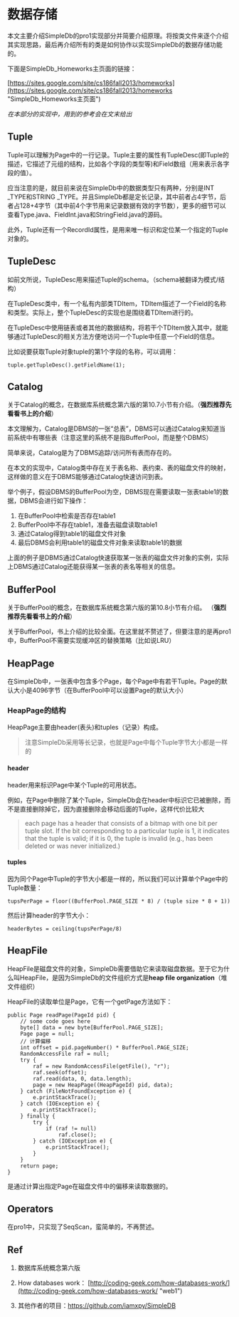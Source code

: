# 数据存储

本文主要介绍SimpleDb的pro1实现部分并简要介绍原理。将按类文件来逐个介绍其实现思路，最后再介绍所有的类是如何协作以实现SimpleDb的数据存储功能的。

下面是SimpleDb_Homeworks主页面的链接：

[https://sites.google.com/site/cs186fall2013/homeworks](https://sites.google.com/site/cs186fall2013/homeworks "SimpleDb_Homeworks主页面")

*在本部分的实现中，用到的参考会在文末给出*

## Tuple

Tuple可以理解为Page中的一行记录。Tuple主要的属性有TupleDesc(即Tuple的描述，它描述了元组的结构，比如各个字段的类型等)和Field数组（用来表示各字段的值）。

>
应当注意的是，就目前来说在SimpleDb中的数据类型只有两种，分别是INT _TYPE和STRING _TYPE。并且SimpleDb都是定长记录，其中前者占4字节，后者占128+4字节（其中前4个字节用来记录数据有效的字节数），更多的细节可以查看Type.java、FieldInt.java和StringField.java的源码。

此外，Tuple还有一个RecordId属性，是用来唯一标识和定位某一个指定的Tuple对象的。

## TupleDesc

如前文所说，TupleDesc用来描述Tuple的schema。（schema被翻译为模式/结构）

在TupleDesc类中，有一个私有内部类TDItem，TDItem描述了一个Field的名称和类型。实际上，整个TupleDesc的实现也是围绕着TDItem进行的。

在TupleDesc中使用链表或者其他的数据结构，将若干个TDItem放入其中，就能够通过TupleDesc的相关方法方便地访问一个Tuple中任意一个Field的信息。

比如说要获取Tuple对象tuple的第1个字段的名称，可以调用：

    tuple.getTupleDesc().getFieldName(1);

## Catalog

关于Catalog的概念，在数据库系统概念第六版的第10.7小节有介绍。（**强烈推荐先看看书上的介绍**）

本文理解为，Catalog是DBMS的一张“总表”，DBMS可以通过Catalog来知道当前系统中有哪些表（注意这里的系统不是指BufferPool，而是整个DBMS）

简单来说，Catalog是为了DBMS追踪/访问所有表而存在的。

在本文的实现中，Catalog类中存在关于表名称、表约束、表的磁盘文件的映射，这样做的意义在于DBMS能够通过Catalog快速访问到表。

举个例子，假设DBMS的BufferPool为空，DBMS现在需要读取一张表table1的数据，DBMS会进行如下操作：

1. 在BufferPool中检索是否存在table1
2. BufferPool中不存在table1，准备去磁盘读取table1
3. 通过Catalog得到table1的磁盘文件对象
4. 最后DBMS会利用table1的磁盘文件对象来读取table1的数据

上面的例子是DBMS通过Catalog快速获取某一张表的磁盘文件对象的实例，实际上DBMS通过Catalog还能获得某一张表的表名等相关的信息。

## BufferPool

关于BufferPool的概念，在数据库系统概念第六版的第10.8小节有介绍。
（**强烈推荐先看看书上的介绍**）

关于BufferPool，书上介绍的比较全面。在这里就不赘述了，但要注意的是再pro1中，BufferPool不需要实现缓冲区的替换策略（比如说LRU）

## HeapPage

在SimpleDb中，一张表中包含多个Page，每个Page中有若干Tuple。Page的默认大小是4096字节（在BufferPool中可以设置Page的默认大小）
### HeapPage的结构
HeapPage主要由header(表头)和tuples（记录）构成。

>注意SimpleDb采用等长记录，也就是Page中每个Tuple字节大小都是一样的

#### header

header用来标识Page中某个Tuple的可用状态。

例如，在Page中删除了某个Tuple，SimpleDb会在header中标识它已被删除，而不是直接删除掉它，因为直接删除会移动后面的Tuple，这样代价比较大
>each page has a header that consists of a bitmap with one bit per tuple slot. If the bit corresponding to a particular tuple is 1, it indicates that the tuple is valid; if it is 0, the tuple is invalid (e.g., has been deleted or was never initialized.) 

#### tuples

因为同个Page中Tuple的字节大小都是一样的，所以我们可以计算单个Page中的Tuple数量：

    tupsPerPage = floor((BufferPool.PAGE_SIZE * 8) / (tuple size * 8 + 1))

然后计算header的字节大小：

	headerBytes = ceiling(tupsPerPage/8)



## HeapFile

HeapFile是磁盘文件的对象，SimpleDb需要借助它来读取磁盘数据。至于它为什么叫HeapFile，是因为SimpleDb的文件组织方式是**heap file organization**（堆文件组织）

HeapFile的读取单位是Page，它有一个getPage方法如下：

	public Page readPage(PageId pid) {
		// some code goes here
		byte[] data = new byte[BufferPool.PAGE_SIZE];
		Page page = null;
		// 计算偏移
		int offset = pid.pageNumber() * BufferPool.PAGE_SIZE;
		RandomAccessFile raf = null;
		try {
			raf = new RandomAccessFile(getFile(), "r");
			raf.seek(offset);
			raf.read(data, 0, data.length);
			page = new HeapPage((HeapPageId) pid, data);
		} catch (FileNotFoundException e) {
			e.printStackTrace();
		} catch (IOException e) {
			e.printStackTrace();
		} finally {
			try {
				if (raf != null)
					raf.close();
			} catch (IOException e) {
				e.printStackTrace();
			}
		}
		return page;
	}

是通过计算出指定Page在磁盘文件中的偏移来读取数据的。

## Operators

在pro1中，只实现了SeqScan，蛮简单的，不再赘述。

## Ref

1. 数据库系统概念第六版

2. How databases work：
[http://coding-geek.com/how-databases-work/](http://coding-geek.com/how-databases-work/ "web1")

3. 其他作者的项目：https://github.com/iamxpy/SimpleDB